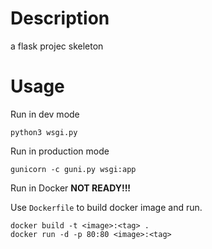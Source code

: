 # Description
a flask projec skeleton

# Usage

Run in dev mode

```
python3 wsgi.py
```

Run in production mode

```
gunicorn -c guni.py wsgi:app
```

Run in Docker 
**NOT READY!!!**

Use `Dockerfile` to build docker image and run.

```
docker build -t <image>:<tag> .
docker run -d -p 80:80 <image>:<tag>
```

